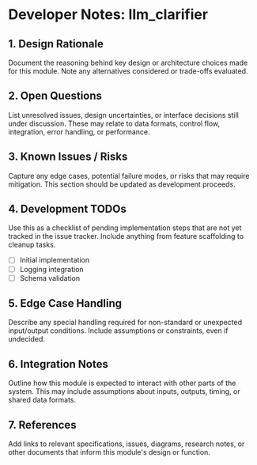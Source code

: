 # Developer Notes: llm_clarifier

## 1. Design Rationale
Document the reasoning behind key design or architecture choices made for this module. Note any alternatives considered or trade-offs evaluated.

## 2. Open Questions
List unresolved issues, design uncertainties, or interface decisions still under discussion. These may relate to data formats, control flow, integration, error handling, or performance.

## 3. Known Issues / Risks
Capture any edge cases, potential failure modes, or risks that may require mitigation. This section should be updated as development proceeds.

## 4. Development TODOs
Use this as a checklist of pending implementation steps that are not yet tracked in the issue tracker. Include anything from feature scaffolding to cleanup tasks.

- [ ] Initial implementation
- [ ] Logging integration
- [ ] Schema validation

## 5. Edge Case Handling
Describe any special handling required for non-standard or unexpected input/output conditions. Include assumptions or constraints, even if undecided.

## 6. Integration Notes
Outline how this module is expected to interact with other parts of the system. This may include assumptions about inputs, outputs, timing, or shared data formats.

## 7. References
Add links to relevant specifications, issues, diagrams, research notes, or other documents that inform this module's design or function.
